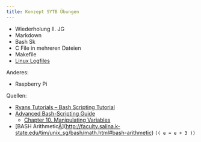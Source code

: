 ```yaml
---
title: Konzept SYTB Übungen
---
```




- Wiederholung II. JG
- Markdown
- Bash Sk
- C File in mehreren Dateien
- Makefile
- [Linux Logfiles](/Doc/Linux/logfiles)



Anderes:

- Raspberry Pi



Quellen:

- [Ryans Tutorials – Bash Scripting Tutorial](https://ryanstutorials.net/bash-scripting-tutorial)
- [Advanced Bash-Scripting Guide](https://tldp.org/LDP/abs/html/)
  - [Chapter 10. Manipulating Variables](https://tldp.org/LDP/abs/html/manipulatingvars.html)
- [BASH Arithmetic[Â](http://faculty.salina.k-state.edu/tim/unix_sg/bash/math.html#bash-arithmetic)](http://faculty.salina.k-state.edu/tim/unix_sg/bash/math.html#bash-arithmetic) `(( e = e + 3 ))`

